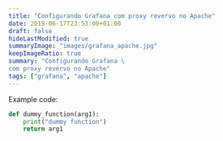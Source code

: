 ```yaml
---
title: "Configurando Grafana com proxy revervo no Apache"
date: 2019-06-17T23:53:00+01:00
draft: false
hideLastModified: true
summaryImage: "images/grafana_apache.jpg"
keepImageRatio: true
summary: "Configurando Grafana \
com proxy revervo no Apache"
tags: ["grafana", "apache"]
---
```


Example code:

```python
def dummy_function(arg1):
    print("dummy function")
    return arg1 
```
